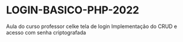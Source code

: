# LOGIN-BASICO-PHP-2022
Aula do curso professor celke tela de login
Implementação do CRUD e acesso com senha criptografada

